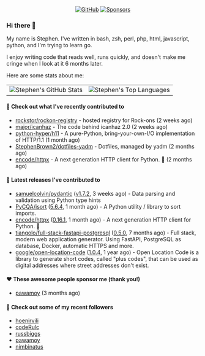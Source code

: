 <p align="center">
    <a href="https://github.com/StephenBrown2"><img src="https://img.shields.io/github/followers/StephenBrown2.svg?label=GitHub&style=social" alt="GitHub"></a>
    <a href="https://github.com/sponsors/StephenBrown2"><img src="https://img.shields.io/badge/Sponsors--_.svg?style=social&logo=github&logoColor=EA4AAA" alt="Sponsors"></a>
</p>

### Hi there 👋

My name is Stephen. I've written in bash, zsh, perl, php, html, javascript, python, and I'm trying to learn go.

I enjoy writing code that reads well, runs quickly, and doesn't make me cringe when I look at it 6 months later.

Here are some stats about me:

|     |     |
| --- | --- |
| ![Stephen's GitHub Stats](https://github-readme-stats.vercel.app/api?username=StephenBrown2&show_icons=true&count_private=true) | ![Stephen's Top Languages](https://github-readme-stats.vercel.app/api/top-langs/?username=StephenBrown2&layout=compact) |

#### 👷 Check out what I've recently contributed to

- [rockstor/rockon-registry](https://github.com/rockstor/rockon-registry) - hosted registry for Rock-ons (2 weeks ago)
- [major/icanhaz](https://github.com/major/icanhaz) - The code behind icanhaz 2.0 (2 weeks ago)
- [python-hyper/h11](https://github.com/python-hyper/h11) - A pure-Python, bring-your-own-I/O implementation of HTTP/1.1 (1 month ago)
- [StephenBrown2/dotfiles-yadm](https://github.com/StephenBrown2/dotfiles-yadm) - Dotfiles, managed by yadm (2 months ago)
- [encode/httpx](https://github.com/encode/httpx) - A next generation HTTP client for Python. 🦋 (2 months ago)



#### 🔭 Latest releases I've contributed to

- [samuelcolvin/pydantic](https://github.com/samuelcolvin/pydantic) ([v1.7.2](https://github.com/samuelcolvin/pydantic/releases/tag/v1.7.2), 3 weeks ago) - Data parsing and validation using Python type hints
- [PyCQA/isort](https://github.com/PyCQA/isort) ([5.6.4](https://github.com/PyCQA/isort/releases/tag/5.6.4), 1 month ago) - A Python utility / library to sort imports.
- [encode/httpx](https://github.com/encode/httpx) ([0.16.1](https://github.com/encode/httpx/releases/tag/0.16.1), 1 month ago) - A next generation HTTP client for Python. 🦋
- [tiangolo/full-stack-fastapi-postgresql](https://github.com/tiangolo/full-stack-fastapi-postgresql) ([0.5.0](https://github.com/tiangolo/full-stack-fastapi-postgresql/releases/tag/0.5.0), 7 months ago) - Full stack, modern web application generator. Using FastAPI, PostgreSQL as database, Docker, automatic HTTPS and more.
- [google/open-location-code](https://github.com/google/open-location-code) ([1.0.4](https://github.com/google/open-location-code/releases/tag/1.0.4), 1 year ago) - Open Location Code is a library to generate short codes, called &#34;plus codes&#34;, that can be used as digital addresses where street addresses don&#39;t exist.

#### ❤️ These awesome people sponsor me (thank you!)

- [pawamoy](https://github.com/pawamoy) (3 months ago)

#### 👯 Check out some of my recent followers

- [hoenirvili](https://github.com/hoenirvili)
- [codeRulc](https://github.com/codeRulc)
- [russbiggs](https://github.com/russbiggs)
- [pawamoy](https://github.com/pawamoy)
- [nimbinatus](https://github.com/nimbinatus)



